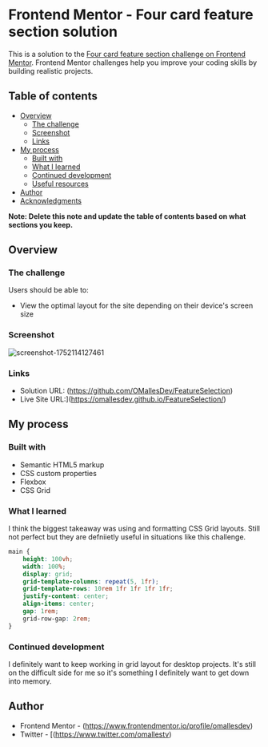 # Frontend Mentor - Four card feature section solution

This is a solution to the [Four card feature section challenge on Frontend Mentor](https://www.frontendmentor.io/challenges/four-card-feature-section-weK1eFYK). Frontend Mentor challenges help you improve your coding skills by building realistic projects. 

## Table of contents

- [Overview](#overview)
  - [The challenge](#the-challenge)
  - [Screenshot](#screenshot)
  - [Links](#links)
- [My process](#my-process)
  - [Built with](#built-with)
  - [What I learned](#what-i-learned)
  - [Continued development](#continued-development)
  - [Useful resources](#useful-resources)
- [Author](#author)
- [Acknowledgments](#acknowledgments)

**Note: Delete this note and update the table of contents based on what sections you keep.**

## Overview

### The challenge

Users should be able to:

- View the optimal layout for the site depending on their device's screen size

### Screenshot

![screenshot-1752114127461](https://github.com/user-attachments/assets/4995c585-5425-4e06-b519-7f8779446e00)

### Links

- Solution URL: (https://github.com/OMallesDev/FeatureSelection)
- Live Site URL:](https://omallesdev.github.io/FeatureSelection/)

## My process

### Built with

- Semantic HTML5 markup
- CSS custom properties
- Flexbox
- CSS Grid

### What I learned

I think the biggest takeaway was using and formatting CSS Grid layouts. Still not perfect but they are defniietly useful in situations like this challenge.

```css
main {
    height: 100vh;
    width: 100%;
    display: grid;
    grid-template-columns: repeat(5, 1fr);
    grid-template-rows: 10rem 1fr 1fr 1fr 1fr;
    justify-content: center;
    align-items: center;
    gap: 1rem;
    grid-row-gap: 2rem;
}
```


### Continued development

I definitely want to keep working in grid layout for desktop projects. It's still on the difficult side for me so it's something I definitely want to get down into memory.

## Author

- Frontend Mentor - (https://www.frontendmentor.io/profile/omallesdev)
- Twitter - [(https://www.twitter.com/omallestv)
